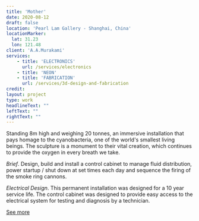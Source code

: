 ```yaml
---
title: 'Mother'
date: 2020-08-12
draft: false
location: 'Pearl Lam Gallery - Shanghai, China'
locationMarker:
  lat: 31.23
  lon: 121.48
client: 'A.A.Murakami'
services:
    - title: 'ELECTRONICS'
      url: /services/electronics
    - title: 'NEON'
    - title: 'FABRICATION'
      url: /services/3d-design-and-fabrication
credit: 
layout: project
type: work
headlineText: ""
leftText: ""
rightText: ""
---
```


Standing 8m high and weighing 20 tonnes, an immersive installation that pays homage to the cyanobacteria, one of the world's smallest living beings. The sculpture is a monument to their vital creation, which continues to provide the oxygen in every breath we take.

*Brief*. Design, build and install a control cabinet to manage fluid distribution, power startup / shut down at set times each day and sequence the firing of the smoke ring cannons.

*Electrical Design*. This permanent installation was designed for a 10 year service life. The control cabinet was designed to provide easy access to the electrical system for testing and diagnosis by a technician.

[See more](https://www.artsy.net/artwork/aa-murakami-mother)
